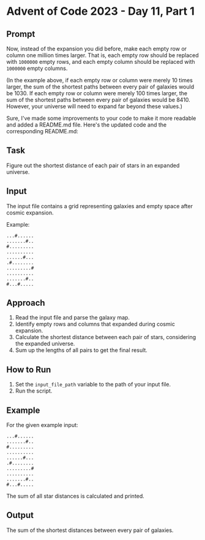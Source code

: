 # Advent of Code 2023 - Day 11, Part 1


## Prompt

Now, instead of the expansion you did before, make each empty row or column one million times larger. That is, each empty row should be replaced with `1000000` empty rows, and each empty column should be replaced with `1000000` empty columns.

(In the example above, if each empty row or column were merely 10 times larger, the sum of the shortest paths between every pair of galaxies would be 1030. If each empty row or column were merely 100 times larger, the sum of the shortest paths between every pair of galaxies would be 8410. However, your universe will need to expand far beyond these values.)

Sure, I've made some improvements to your code to make it more readable and added a README.md file. Here's the updated code and the corresponding README.md:

## Task
Figure out the shortest distance of each pair of stars in an expanded universe.

## Input
The input file contains a grid representing galaxies and empty space after cosmic expansion.

Example:
```
...#......
.......#..
#.........
..........
......#...
.#........
.........#
..........
.......#..
#...#.....
```

## Approach
1. Read the input file and parse the galaxy map.
2. Identify empty rows and columns that expanded during cosmic expansion.
3. Calculate the shortest distance between each pair of stars, considering the expanded universe.
4. Sum up the lengths of all pairs to get the final result.

## How to Run
1. Set the `input_file_path` variable to the path of your input file.
2. Run the script.

## Example
For the given example input:

```
...#......
.......#..
#.........
..........
......#...
.#........
.........#
..........
.......#..
#...#.....
```
The sum of all star distances is calculated and printed.

## Output
The sum of the shortest distances between every pair of galaxies.

